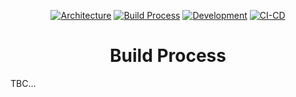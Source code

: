 <div align="center">

  <a href="/docs/Architecture.md">![Architecture][docs-architecture]</a>
  <a href="/docs/Build.md">![Build Process][build-process]</a>
  <a href="/docs/Development.md">![Development][docs-development]</a>
  <a href="/docs/CI-CD.md">![CI-CD][docs-ci-cd]</a>

  # Build Process
</div>

TBC...

<!-- references -->
[docs-architecture]: https://img.shields.io/badge/architecture-48DAD0?logo=read-the-docs&style=for-the-badge
[build-process]: https://img.shields.io/badge/build--process-02303A?logo=read-the-docs&style=for-the-badge
[docs-development]: https://img.shields.io/badge/development-48DAD0?logo=read-the-docs&style=for-the-badge
[docs-ci-cd]: https://img.shields.io/badge/CI--CD-48DAD0?logo=read-the-docs&style=for-the-badge
